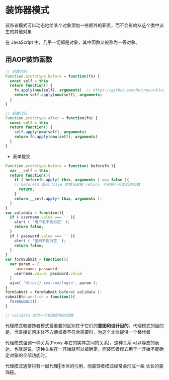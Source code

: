 # 装饰器模式

装饰者模式可以动态地给某个对象添加一些额外的职责，而不会影响从这个类中派生的其他对象

在 JavaScript 中，几乎一切都是对象，其中函数又被称为一等对象。

## 用AOP装饰函数
```js
// 前置代码
Function.prototype.before = function(fn) {
  const self = this
  return function() {
    fn.apply(new(self), arguments)  // https://github.com/MuYunyun/blog/pull/30#event-1817065820
    return self.apply(new(self), arguments)
  }
}

// 后置代码
Function.prototype.after = function(fn) {
  const self = this
  return function() {
    self.apply(new(self), arguments)
    return fn.apply(new(self), arguments)
  }
}
```
- 表单提交
```js
Function.prototype.before = function( beforefn ){
  var __self = this; 
  return function(){
    if ( beforefn.apply( this, arguments ) === false ){
    // beforefn 返回 false 的情况直接 return，不再执行后面的原函数
      return;
    }
    return __self.apply( this, arguments ); 
  }
}
var validata = function(){
  if ( username.value === '' ){
    alert ( '用户名不能为空' );
    return false; 
  }
  if ( password.value === '' ){ 
    alert ( '密码不能为空' ); 
    return false;
  } 
}
var formSubmit = function(){ 
  var param = {
     username: password:
    username.value, password.value
  }
  ajax( 'http:// xxx.com/login', param ); 
}
formSubmit = formSubmit.before( validata );
submitBtn.onclick = function(){ 
  formSubmit();
}

// validata 成为一个即插即用的函数
```

代理模式和装饰者模式最重要的区别在于它们的**意图和设计目的**。代理模式的目的是，当直接访问本体不方便或者不符合需要时，为这个本体提供一个替代者

代理模式强调一种关系(Proxy 与它的实体之间的关系)，这种关系 可以静态的表达，也就是说，这种关系在一开始就可以被确定。而装饰者模式用于一开始不能确 定对象的全部功能时。

代理模式通常只有一层代理本体的引用，而装饰者模式经常会形成一条 长长的装饰链。

